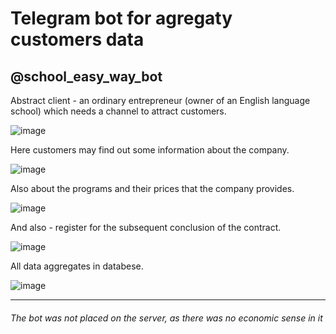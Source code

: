 # Telegram bot for agregaty customers data
## @school_easy_way_bot

Abstract client - an ordinary entrepreneur (owner of an English language school) which needs a channel to attract customers.

![image](https://user-images.githubusercontent.com/108606736/187730655-dcb47b10-941c-457f-996d-36dac6664c2b.png)

Here customers may find out some information about the company. 

![image](https://user-images.githubusercontent.com/108606736/187731644-d6cc9074-bf08-4e26-9184-1308ebb890f8.png)

Also about the programs and their prices that the company provides.

![image](https://user-images.githubusercontent.com/108606736/187731940-ed79ffc8-4c2b-4b13-a574-38573981cdf8.png)

And also - register for the subsequent conclusion of the contract. 

![image](https://user-images.githubusercontent.com/108606736/187732317-cbaa3347-2145-4ae4-89a6-00aa7c022bc2.png)

All data aggregates in databese.

![image](https://user-images.githubusercontent.com/108606736/187732770-3df0dc5b-d496-4d50-bd9f-70c9fd22dd4f.png)


---
###### The bot was not placed on the server, as there was no economic sense in it
